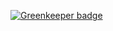 
[![Greenkeeper badge](https://badges.greenkeeper.io/taehoon02/taevel-hexo-blog-prev.svg)](https://greenkeeper.io/)
